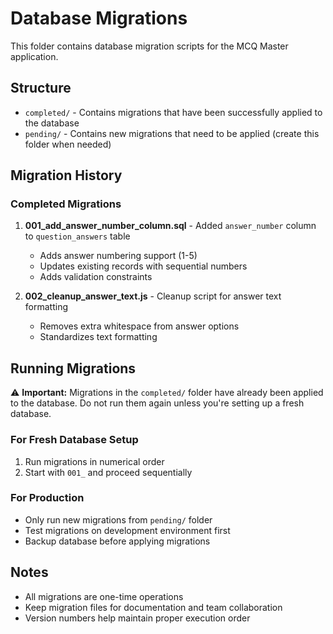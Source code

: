 # Database Migrations

This folder contains database migration scripts for the MCQ Master application.

## Structure

- `completed/` - Contains migrations that have been successfully applied to the database
- `pending/` - Contains new migrations that need to be applied (create this folder when needed)

## Migration History

### Completed Migrations

1. **001_add_answer_number_column.sql** - Added `answer_number` column to `question_answers` table
   - Adds answer numbering support (1-5)
   - Updates existing records with sequential numbers
   - Adds validation constraints

2. **002_cleanup_answer_text.js** - Cleanup script for answer text formatting
   - Removes extra whitespace from answer options
   - Standardizes text formatting

## Running Migrations

⚠️ **Important:** Migrations in the `completed/` folder have already been applied to the database. 
Do not run them again unless you're setting up a fresh database.

### For Fresh Database Setup
1. Run migrations in numerical order
2. Start with `001_` and proceed sequentially

### For Production
- Only run new migrations from `pending/` folder
- Test migrations on development environment first
- Backup database before applying migrations

## Notes

- All migrations are one-time operations
- Keep migration files for documentation and team collaboration
- Version numbers help maintain proper execution order
